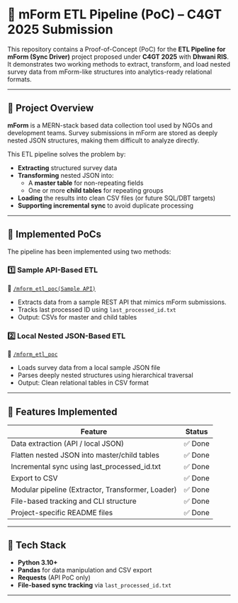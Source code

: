 # 🧩 mForm ETL Pipeline (PoC) – C4GT 2025 Submission

This repository contains a Proof-of-Concept (PoC) for the **ETL Pipeline for mForm (Sync Driver)** project proposed under **C4GT 2025** with **Dhwani RIS**. It demonstrates two working methods to extract, transform, and load nested survey data from mForm-like structures into analytics-ready relational formats.

---

## 📌 Project Overview

**mForm** is a MERN-stack based data collection tool used by NGOs and development teams. Survey submissions in mForm are stored as deeply nested JSON structures, making them difficult to analyze directly.

This ETL pipeline solves the problem by:

- **Extracting** structured survey data
- **Transforming** nested JSON into:
  - A **master table** for non-repeating fields
  - One or more **child tables** for repeating groups
- **Loading** the results into clean CSV files (or future SQL/DBT targets)
- **Supporting incremental sync** to avoid duplicate processing

---

## 🧪 Implemented PoCs

The pipeline has been implemented using two methods:

### 1️⃣ Sample API-Based ETL  
📁 [`/mform_etl_poc(Sample API)`](./mform_etl_poc(Sample%20API))  
- Extracts data from a sample REST API that mimics mForm submissions.
- Tracks last processed ID using `last_processed_id.txt`
- Output: CSVs for master and child tables

### 2️⃣ Local Nested JSON-Based ETL  
📁 [`/mform_etl_poc`](./mform_etl_poc)  
- Loads survey data from a local sample JSON file
- Parses deeply nested structures using hierarchical traversal
- Output: Clean relational tables in CSV format

---

## 🚀 Features Implemented

| Feature                                             | Status   |
|----------------------------------------------------|----------|
| Data extraction (API / local JSON)                 | ✅ Done  |
| Flatten nested JSON into master/child tables       | ✅ Done  |
| Incremental sync using last_processed_id.txt       | ✅ Done  |
| Export to CSV                                       | ✅ Done  |
| Modular pipeline (Extractor, Transformer, Loader)  | ✅ Done  |
| File-based tracking and CLI structure              | ✅ Done  |
| Project-specific README files                      | ✅ Done  |

---

## 🔧 Tech Stack

- **Python 3.10+**
- **Pandas** for data manipulation and CSV export
- **Requests** (API PoC only)
- **File-based sync tracking** via `last_processed_id.txt`

---

